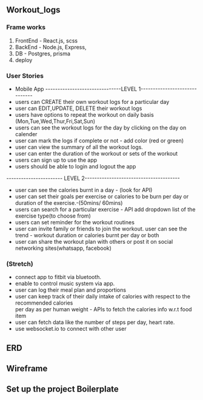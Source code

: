 ## Workout_logs
### Frame works
1. FrontEnd - React.js, scss
2. BackEnd - Node.js, Express, 
3. DB - Postgres, prisma
4. deploy 

### User Stories
- Mobile App
-------------------------------LEVEL 1------------------------------
- users can CREATE their own workout logs for a particular day 
- user can EDIT,UPDATE, DELETE their workout logs
- users have options to repeat the workout on daily basis (Mon,Tue,Wed,Thur,Fri,Sat,Sun)
- users can see the workout logs for the day by clicking on the day on calender 
- user can mark the logs if complete or not - add color (red or green) 
- user can view the summary of all the workout logs.
- user can enter the duration of the workout or sets of the workout
- users can sign up to use the app 
- users should be able to login and logout the app

----------------------- LEVEL 2---------------------------------------
- user can see the calories burnt in a day - (look for API)
- user can set their goals per exercise or calories to be burn per day or duration of the exercise.-(50mins/ 60mins)
- users can search for a particular exercise - API add dropdown list of the exercise type(to choose from)
- users can set reminder for the workout routines
- user can invite family or friends to join the workout.
user can see the trend - workout duration or calories burnt per day or both
- user can share the workout plan with others or post it on social networking sites(whatsapp, facebook) 


### (Stretch)
- connect app to fitbit via bluetooth.
- enable to control music system via app.
- user can log their meal plan and proportions 
- user can keep track of their daily intake of calories with respect to the recommended calories   
  per day as per human weight - APIs to fetch the calories info w.r.t food item
- user can fetch data like the number of steps per day, heart rate.
- use websocket.io to connect with other user


## ERD

## Wireframe 

## Set up the project Boilerplate